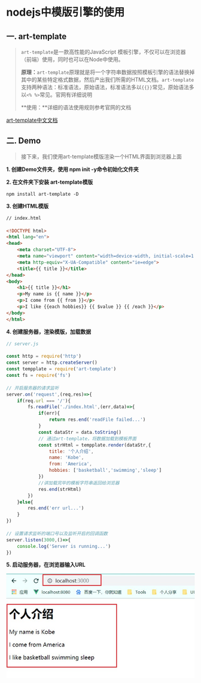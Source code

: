# nodejs中模版引擎的使用



## 一. art-template

> `art-template`是一款高性能的JavaScript 模板引擎，不仅可以在浏览器（前端）使用，同时也可以在Node中使用。
>
> **原理：**`art-template`原理就是将一个字符串数据按照模板引擎的语法替换掉其中的某些特定格式数据，然后产出我们所需的HTML文档。`art-template`支持两种语法：标准语法，原始语法，标准语法多以`{{}}`常见，原始语法多以`<% %>`常见。官网有详细说明
>
> **使用：**详细的语法使用规则参考官网的文档

[art-template中文文档](https://aui.github.io/art-template/zh-cn/docs/index.html)

## 二. Demo

> 接下来，我们使用art-template模版渲染一个HTML界面到浏览器上面

**1. 创建Demo文件夹，使用 npm init -y命令初始化文件夹**

**2. 在文件夹下安装 art-template模版**

~~~shell
npm install art-template -D
~~~

**3. 创建HTML模版**

~~~HTML
// index.html

<!DOCTYPE html>
<html lang="en">
<head>
    <meta charset="UTF-8">
    <meta name="viewport" content="width=device-width, initial-scale=1.0">
    <meta http-equiv="X-UA-Compatible" content="ie=edge">
    <title>{{ title }}</title>
</head>
<body>
    <h1>{{ title }}</h1>
    <p>My name is {{ name }}</p>
    <p>I come from {{ from }}</p>
    <p>I like {{each hobbies}} {{ $value }} {{ /each }}</p>
</body>
</html>
~~~

**4. 创建服务器，渲染模版，加载数据**

~~~js
// server.js

const http = require('http')
const server = http.createServer()
const tempplate = require('art-template')
const fs = require('fs')

// 开启服务器的请求监听
server.on('request',(req,res)=>{
    if(req.url === '/'){
        fs.readFile('./index.html',(err,data)=>{
            if(err){
                return res.end('readFile failed...')
            }
            const dataStr = data.toString()
            // 通过art-template，将数据加载到模板界面
            const strHtml = tempplate.render(dataStr,{
                title: '个人介绍',
                name: 'Kobe',
                from: 'America',
                hobbies: ['basketball','swimming','sleep']
            })
            //讲加载完毕的模板字符串返回给浏览器
            res.end(strHtml)
        })
    }else{
        res.end('err url...')
    }
})

// 设置请求监听的端口号以及监听开启的回调函数
server.listen(3000,()=>{
    console.log('Server is running...')
})
~~~

**5. 启动服务器，在浏览器输入URL**

![](./imgs/art-template-demo.jpg)